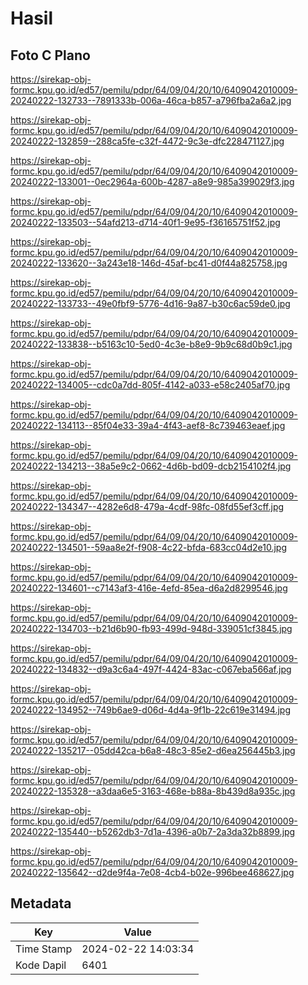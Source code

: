 # Hasil

## Foto C Plano

https://sirekap-obj-formc.kpu.go.id/ed57/pemilu/pdpr/64/09/04/20/10/6409042010009-20240222-132733--7891333b-006a-46ca-b857-a796fba2a6a2.jpg

https://sirekap-obj-formc.kpu.go.id/ed57/pemilu/pdpr/64/09/04/20/10/6409042010009-20240222-132859--288ca5fe-c32f-4472-9c3e-dfc228471127.jpg

https://sirekap-obj-formc.kpu.go.id/ed57/pemilu/pdpr/64/09/04/20/10/6409042010009-20240222-133001--0ec2964a-600b-4287-a8e9-985a399029f3.jpg

https://sirekap-obj-formc.kpu.go.id/ed57/pemilu/pdpr/64/09/04/20/10/6409042010009-20240222-133503--54afd213-d714-40f1-9e95-f36165751f52.jpg

https://sirekap-obj-formc.kpu.go.id/ed57/pemilu/pdpr/64/09/04/20/10/6409042010009-20240222-133620--3a243e18-146d-45af-bc41-d0f44a825758.jpg

https://sirekap-obj-formc.kpu.go.id/ed57/pemilu/pdpr/64/09/04/20/10/6409042010009-20240222-133733--49e0fbf9-5776-4d16-9a87-b30c6ac59de0.jpg

https://sirekap-obj-formc.kpu.go.id/ed57/pemilu/pdpr/64/09/04/20/10/6409042010009-20240222-133838--b5163c10-5ed0-4c3e-b8e9-9b9c68d0b9c1.jpg

https://sirekap-obj-formc.kpu.go.id/ed57/pemilu/pdpr/64/09/04/20/10/6409042010009-20240222-134005--cdc0a7dd-805f-4142-a033-e58c2405af70.jpg

https://sirekap-obj-formc.kpu.go.id/ed57/pemilu/pdpr/64/09/04/20/10/6409042010009-20240222-134113--85f04e33-39a4-4f43-aef8-8c739463eaef.jpg

https://sirekap-obj-formc.kpu.go.id/ed57/pemilu/pdpr/64/09/04/20/10/6409042010009-20240222-134213--38a5e9c2-0662-4d6b-bd09-dcb2154102f4.jpg

https://sirekap-obj-formc.kpu.go.id/ed57/pemilu/pdpr/64/09/04/20/10/6409042010009-20240222-134347--4282e6d8-479a-4cdf-98fc-08fd55ef3cff.jpg

https://sirekap-obj-formc.kpu.go.id/ed57/pemilu/pdpr/64/09/04/20/10/6409042010009-20240222-134501--59aa8e2f-f908-4c22-bfda-683cc04d2e10.jpg

https://sirekap-obj-formc.kpu.go.id/ed57/pemilu/pdpr/64/09/04/20/10/6409042010009-20240222-134601--c7143af3-416e-4efd-85ea-d6a2d8299546.jpg

https://sirekap-obj-formc.kpu.go.id/ed57/pemilu/pdpr/64/09/04/20/10/6409042010009-20240222-134703--b21d6b90-fb93-499d-948d-339051cf3845.jpg

https://sirekap-obj-formc.kpu.go.id/ed57/pemilu/pdpr/64/09/04/20/10/6409042010009-20240222-134832--d9a3c6a4-497f-4424-83ac-c067eba566af.jpg

https://sirekap-obj-formc.kpu.go.id/ed57/pemilu/pdpr/64/09/04/20/10/6409042010009-20240222-134952--749b6ae9-d06d-4d4a-9f1b-22c619e31494.jpg

https://sirekap-obj-formc.kpu.go.id/ed57/pemilu/pdpr/64/09/04/20/10/6409042010009-20240222-135217--05dd42ca-b6a8-48c3-85e2-d6ea256445b3.jpg

https://sirekap-obj-formc.kpu.go.id/ed57/pemilu/pdpr/64/09/04/20/10/6409042010009-20240222-135328--a3daa6e5-3163-468e-b88a-8b439d8a935c.jpg

https://sirekap-obj-formc.kpu.go.id/ed57/pemilu/pdpr/64/09/04/20/10/6409042010009-20240222-135440--b5262db3-7d1a-4396-a0b7-2a3da32b8899.jpg

https://sirekap-obj-formc.kpu.go.id/ed57/pemilu/pdpr/64/09/04/20/10/6409042010009-20240222-135642--d2de9f4a-7e08-4cb4-b02e-996bee468627.jpg


## Metadata

| Key        | Value               |
| ---------- | ------------------- |
| Time Stamp | 2024-02-22 14:03:34 |
| Kode Dapil | 6401                |



